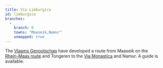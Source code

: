 ```yaml
---
title: Via Limburgica
id: limburgica
branches:
  -
    branch: 0
    towns: "Maaseik,Namur"
    unmapped: true
---
```


The [Vlaams Genootschap][0] have developed a route from Maaseik on the [Rhein-Maas route][1] and Tongeren to the [Via Monastica][2] and Namur. A guide is available.

[0]: http://www.compostelagenootschap.be/default.aspx?id=512
[1]: venlo.html
[2]: monastica.html